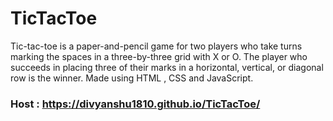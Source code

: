 # TicTacToe
Tic-tac-toe is a paper-and-pencil game for two players who take turns marking the spaces in a three-by-three grid with X or O. The player who succeeds in placing three of their marks in a horizontal, vertical, or diagonal row is the winner. 
Made using HTML , CSS and JavaScript.
### Host : https://divyanshu1810.github.io/TicTacToe/
